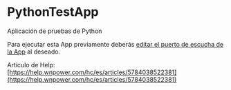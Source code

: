 # PythonTestApp
Aplicación de pruebas de Python

Para ejecutar esta App previamente deberás [editar el puerto de escucha de la App](https://github.com/wnpower/PythonTestApp/blob/5b02703ff8fae40df814c0517501e56cbd0af9f6/miapp.py#L11) al deseado.

Artículo de Help: [https://help.wnpower.com/hc/es/articles/5784038522381](https://help.wnpower.com/hc/es/articles/5784038522381)
